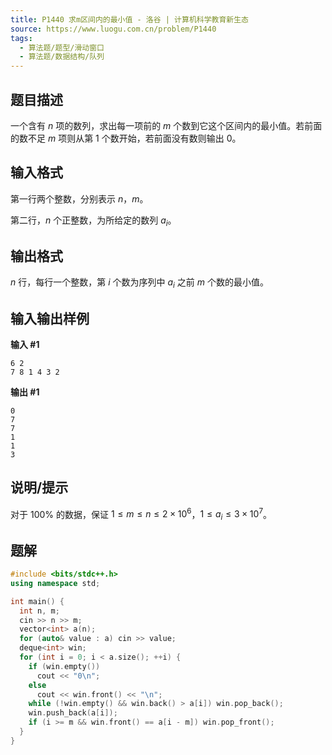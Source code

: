 ```yaml
---
title: P1440 求m区间内的最小值 - 洛谷 | 计算机科学教育新生态
source: https://www.luogu.com.cn/problem/P1440
tags:
  - 算法题/题型/滑动窗口
  - 算法题/数据结构/队列
---
```

## 题目描述

一个含有 $n$ 项的数列，求出每一项前的 $m$ 个数到它这个区间内的最小值。若前面的数不足 $m$ 项则从第 $1$ 个数开始，若前面没有数则输出 $0$。

## 输入格式

第一行两个整数，分别表示 $n$，$m$。

第二行，$n$ 个正整数，为所给定的数列 $a_i$。

## 输出格式

$n$ 行，每行一个整数，第 $i$ 个数为序列中 $a_i$ 之前 $m$ 个数的最小值。

## 输入输出样例

**输入 #1**

```
6 2
7 8 1 4 3 2
```

**输出 #1**

```
0
7
7
1
1
3 
```

## 说明/提示

对于 $100\%$ 的数据，保证 $1\le m\le n\le2\times10^6$，$1\le a_i\le3\times10^7$。

## 题解

```cpp
#include <bits/stdc++.h>
using namespace std;

int main() {
  int n, m;
  cin >> n >> m;
  vector<int> a(n);
  for (auto& value : a) cin >> value;
  deque<int> win;
  for (int i = 0; i < a.size(); ++i) {
    if (win.empty())
      cout << "0\n";
    else
      cout << win.front() << "\n";
    while (!win.empty() && win.back() > a[i]) win.pop_back();
    win.push_back(a[i]);
    if (i >= m && win.front() == a[i - m]) win.pop_front();
  }
}
```